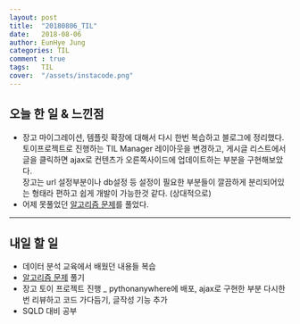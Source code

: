 ```yaml
---
layout: post
title:  "20180806_TIL"
date:   2018-08-06
author: EunHye Jung
categories: TIL
comment : true
tags:	TIL
cover:  "/assets/instacode.png"
---
```

   
## 오늘 한 일 & 느낀점  
* 장고 마이그레이션, 템플릿 확장에 대해서 다시 한번 복습하고 블로그에 정리했다.  
  토이프로젝트로 진행하는 TIL Manager 레이아웃을 변경하고, 게시글 리스트에서 글을 클릭하면 ajax로 컨텐츠가 오른쪽사이드에 업데이트하는 부분을 구현해보았다.  
  장고는 url 설정부분이나 db설정 등 설정이 필요한 부분들이 깔끔하게 분리되어있는 형태라 편하고 쉽게 개발이 가능한것 같다. (상대적으로)  
* 어제 못풀었던 [알고리즘 문제](https://www.acmicpc.net/problem/1780)를 풀었다.  

  
- - -   
   
   
## 내일 할 일 

* 데이터 분석 교육에서 배웠던 내용들 복습
* [알고리즘 문제](https://www.acmicpc.net/problem/1780) 풀기  
* 장고 토이 프로젝트 진행 _ pythonanywhere에 배포, ajax로 구현한 부분 다시한번 리뷰하고 코드 가다듬기, 글작성 기능 추가  
* SQLD 대비 공부  
     
